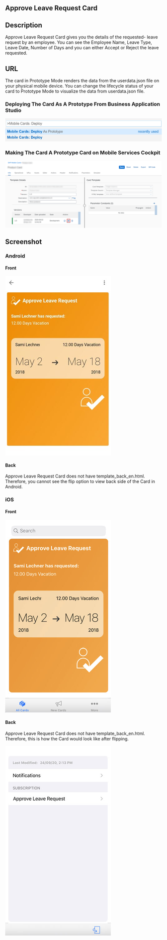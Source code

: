 ## Approve Leave Request Card

## Description

Approve Leave Request Card gives you the details of the requested- leave request by an employee.
You can see the Employee Name, Leave Type, Leave Date, Number of Days and you can either Accept or Reject the leave requested.

## URL

The card in Prototype Mode renders the data from the userdata.json file on your physical mobile device.
You can change the lifecycle status of your card to Prototype Mode to visualize the data from userdata.json file.

### Deploying The Card As A Prototype From Business Application Studio

![Approve Leave Request Card Business Application Studio Screenshot](screens/deploy-prototype-BAS.png)

### Making The Card A Prototype Card on Mobile Services Cockpit 

![Approve Leave Request Card Mobile Services Cockpit Screenshot](screens/mobile-services-cockpit-prototype.png)

## Screenshot

### Android

#### Front
![Approve Leave Request Card Android Front Screenshot](screens/android.png)

#### Back
Approve Leave Request Card does not have template_back_en.html. Therefore, you cannot see the flip option to view back side of the Card in Android. 

### iOS

#### Front
![Approve Leave Request Card iOS Front Screenshot](screens/ios.png)

#### Back

Approve Leave Request Card does not have template_back_en.html. Therefore, this is how the Card would look like after flipping.

![Approve Leave Request Card iOS Back Screenshot](screens/ios_back.png)